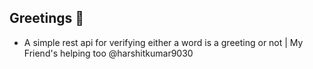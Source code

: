 ## Greetings 🙏
- A simple rest api for verifying either a word is a greeting or not | My Friend's helping too @harshitkumar9030


